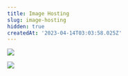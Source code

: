 ```yaml
---
title: Image Hosting
slug: image-hosting
hidden: true
createdAt: '2023-04-14T03:03:58.025Z'
---
```

![](https://files.readme.io/f7bb90b-Adding-RevenueCat-to-your-app.png)

![](https://files.readme.io/563a29f-RevenueCat-for-existing-apps.png)